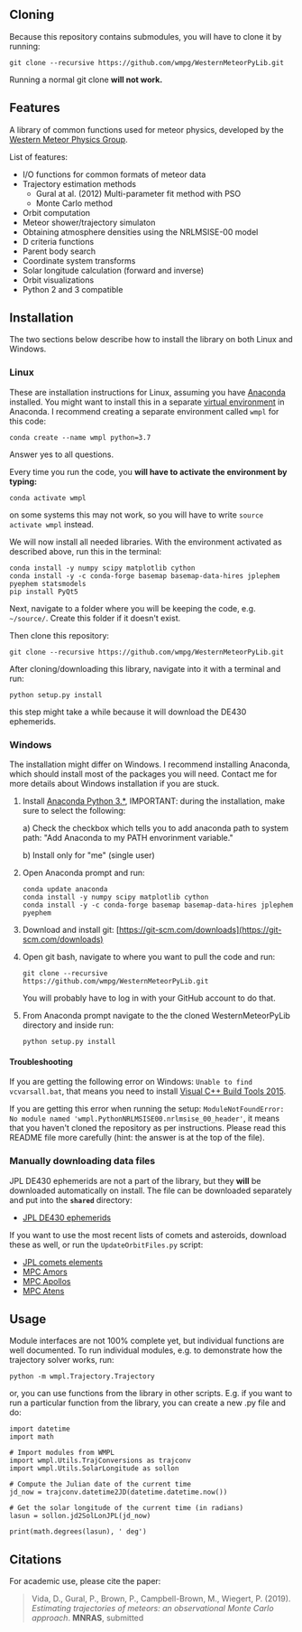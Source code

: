 

## Cloning

Because this repository contains submodules, you will have to clone it by running:

```
git clone --recursive https://github.com/wmpg/WesternMeteorPyLib.git
```

Running a normal git clone **will not work.**



## Features

A library of common functions used for meteor physics, developed by the [Western Meteor Physics Group](http://meteor.uwo.ca/).

List of features:

 * I/O functions for common formats of meteor data
 * Trajectory estimation methods
   * Gural at al. (2012) Multi-parameter fit method with PSO
   * Monte Carlo method
 * Orbit computation
 * Meteor shower/trajectory simulaton
 * Obtaining atmosphere densities using the NRLMSISE-00 model
 * D criteria functions
 * Parent body search
 * Coordinate system transforms
 * Solar longitude calculation (forward and inverse)
 * Orbit visualizations
 * Python 2 and 3 compatible



## Installation

The two sections below describe how to install the library on both Linux and Windows.

### Linux

These are installation instructions for Linux, assuming you have [Anaconda](https://www.anaconda.com/distribution/) installed. You might want to install this in a separate [virtual environment](https://conda.io/docs/user-guide/tasks/manage-environments.html) in Anaconda. I recommend creating a separate environment called ```wmpl``` for this code:

```
conda create --name wmpl python=3.7
```

Answer yes to all questions.

Every time you run the code, you **will have to activate the environment by typing:**

```
conda activate wmpl
```

on some systems this may not work, so you will have to write ```source activate wmpl``` instead.

We will now install all needed libraries. With the environment activated as described above, run this in the terminal:

```
conda install -y numpy scipy matplotlib cython
conda install -y -c conda-forge basemap basemap-data-hires jplephem pyephem statsmodels
pip install PyQt5
```


Next, navigate to a folder where you will be keeping the code, e.g. ```~/source/```. Create this folder if it doesn't exist.


Then clone this repository:

```
git clone --recursive https://github.com/wmpg/WesternMeteorPyLib.git
```

After cloning/downloading this library, navigate into it with a terminal and run:

```
python setup.py install
```

this step might take a while because it will download the DE430 ephemerids.



### Windows

The installation might differ on Windows. I recommend installing Anaconda, which should install most of the packages you will need. Contact me for more details about Windows installation if you are stuck.


1) Install [Anaconda Python 3.*](https://www.anaconda.com/download/), IMPORTANT: during the installation, make sure to select the following:

	a) Check the checkbox which tells you to add anaconda path to system path: "Add Anaconda to my PATH envorinment variable."

	b) Install only for "me" (single user)


2) Open Anaconda prompt and run:
	```
	conda update anaconda
	conda install -y numpy scipy matplotlib cython
	conda install -y -c conda-forge basemap basemap-data-hires jplephem pyephem
	```

3) Download and install git: [https://git-scm.com/downloads](https://git-scm.com/downloads)


4) Open git bash, navigate to where you want to pull the code and run:
	```
	git clone --recursive https://github.com/wmpg/WesternMeteorPyLib.git
	```
	You will probably have to log in with your GitHub account to do that.


5) From Anaconda prompt navigate to the the cloned WesternMeteorPyLib directory and inside run:
	```
	python setup.py install
	```


#### Troubleshooting

If you are getting the following error on Windows: ```Unable to find vcvarsall.bat```, that means you need to install [Visual C++ Build Tools 2015](http://go.microsoft.com/fwlink/?LinkId=691126).

If you are getting this error when running the setup: ```ModuleNotFoundError: No module named 'wmpl.PythonNRLMSISE00.nrlmsise_00_header'```, it means that you haven't cloned the repository as per instructions. Please read this README file more carefully (hint: the answer is at the top of the file).

### Manually downloading data files

JPL DE430 ephemerids are not a part of the library, but they **will** be downloaded automatically on install. The file can be downloaded separately and put into the **`shared`** directory:

 * [JPL DE430 ephemerids](https://naif.jpl.nasa.gov/pub/naif/generic_kernels/spk/planets/de430.bsp)


If you want to use the most recent lists of comets and asteroids, download these as well, or run the ```UpdateOrbitFiles.py``` script:

 * [JPL comets elements](https://ssd.jpl.nasa.gov/dat/ELEMENTS.COMET)
 * [MPC Amors](http://cgi.minorplanetcenter.net/cgi-bin/textversion.cgi?f=lists/Amors.html)
 * [MPC Apollos](http://cgi.minorplanetcenter.net/cgi-bin/textversion.cgi?f=lists/Apollos.html)
 * [MPC Atens](http://cgi.minorplanetcenter.net/cgi-bin/textversion.cgi?f=lists/Atens.html)


## Usage

Module interfaces are not 100% complete yet, but individual functions are well documented. To run individual modules, e.g. to demonstrate how the trajectory solver works, run:

```
python -m wmpl.Trajectory.Trajectory
```

or, you can use functions from the library in other scripts. E.g. if you want to run a particular function from the library, you can create a new .py file and do:

```
import datetime
import math

# Import modules from WMPL
import wmpl.Utils.TrajConversions as trajconv
import wmpl.Utils.SolarLongitude as sollon

# Compute the Julian date of the current time
jd_now = trajconv.datetime2JD(datetime.datetime.now())

# Get the solar longitude of the current time (in radians)
lasun = sollon.jd2SolLonJPL(jd_now)

print(math.degrees(lasun), ' deg')
```


## Citations

For academic use, please cite the paper:
>Vida, D., Gural, P., Brown, P., Campbell-Brown, M., Wiegert, P. (2019). *Estimating trajectories of meteors: an observational Monte Carlo approach*. **MNRAS**, submitted

